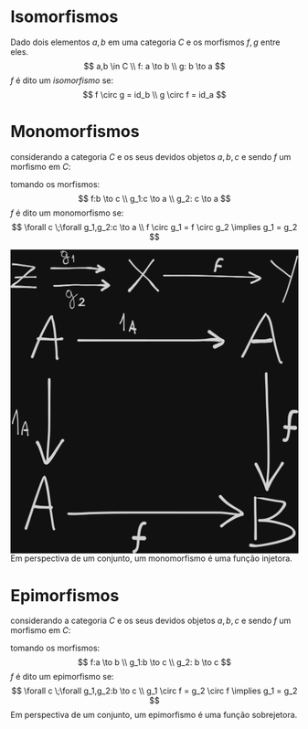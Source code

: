 # Isomorfismos 
Dado dois elementos $a,b$ em uma categoria $C$ e os morfismos $f,g$ entre eles. 
$$
    a,b \in C \\
    f: a \to b \\
    g: b \to a
$$
$f$ é dito um _isomorfismo_ se:
$$
    f \circ g = id_b \\
    g \circ f = id_a
$$

# Monomorfismos
considerando a categoria $C$ e os seus devidos objetos $a,b,c$
e sendo $f$ um morfismo em $C$:

tomando os morfismos: 
$$
    f:b \to c \\
    g_1:c \to a \\
    g_2: c \to a
$$
$f$ é dito um monomorfismo se:
$$
    \forall c \;\forall g_1,g_2:c \to a \\
    f \circ g_1 = f \circ g_2
    \implies g_1 = g_2 
$$
<div class="container"style="">
    <div class="image container"">
        <img src="../assets/zxy.png">
        <img src="../assets/monomorphism_diagram.png">
    </div>
</div>
Em perspectiva de um conjunto, um monomorfismo é uma função injetora.



# Epimorfismos

considerando a categoria $C$ e os seus devidos objetos $a,b,c$
e sendo $f$ um morfismo em $C$:

tomando os morfismos: 
$$
    f:a \to b \\
    g_1:b \to c \\
    g_2: b \to c
$$
$f$ é dito um epimorfismo se:
$$
    \forall c \;\forall g_1,g_2:b \to c \\
    g_1 \circ f = g_2 \circ f
    \implies g_1 = g_2 
$$
Em perspectiva de um conjunto, um epimorfismo é uma função sobrejetora. 

<style>
    .container {
        min-height: 20rem;
        width: 100%;
        display: grid;
        place-items: center;
    }
    .image-container {
        width: 50dvh;
    }
</style>